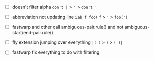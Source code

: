 + [ ] doesn't filter alpha `don't |` > `'` > `don't '`
+ [ ] abbreviation not updating line `iab f foo(` `f` > `'` > `foo(')`
+ [ ] fastwarp and other call ambiguous-pair.rule() and not ambiguous-start/end-pair.rule()
+ [ ] fly extension jumping over everything `|( )` > `)` > `( )|`
+ [ ] fastwarp fix everything to do with filtering

